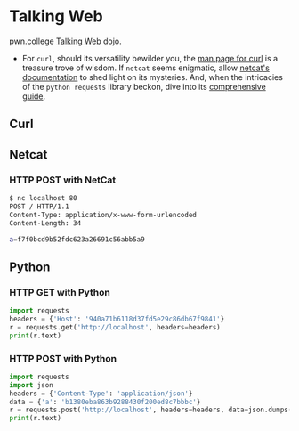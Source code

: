 # Talking Web

pwn.college [Talking Web](https://pwn.college/intro-to-cybersecurity/talking-web/) dojo.

- For `curl`, should its versatility bewilder you, the [man page for curl](https://linux.die.net/man/1/curl) is a treasure trove of wisdom.
If `netcat` seems enigmatic, allow [netcat's documentation](https://linux.die.net/man/1/nc) to shed light on its mysteries.
And, when the intricacies of the `python requests` library beckon, dive into its [comprehensive guide](https://requests.readthedocs.io/en/latest/).

## Curl

## Netcat

### HTTP POST with NetCat

```sh
$ nc localhost 80
POST / HTTP/1.1
Content-Type: application/x-www-form-urlencoded
Content-Length: 34

a=f7f0bcd9b52fdc623a26691c56abb5a9
```

## Python

### HTTP GET with Python

```python
import requests
headers = {'Host': '940a71b6118d37fd5e29c86db67f9841'}
r = requests.get('http://localhost', headers=headers)
print(r.text)
```

### HTTP POST with Python

```python
import requests
import json
headers = {'Content-Type': 'application/json'}
data = {'a': 'b1380eba863b9288430f200ed8c7bbbc'}
r = requests.post('http://localhost', headers=headers, data=json.dumps(data))
print(r.text)
```
